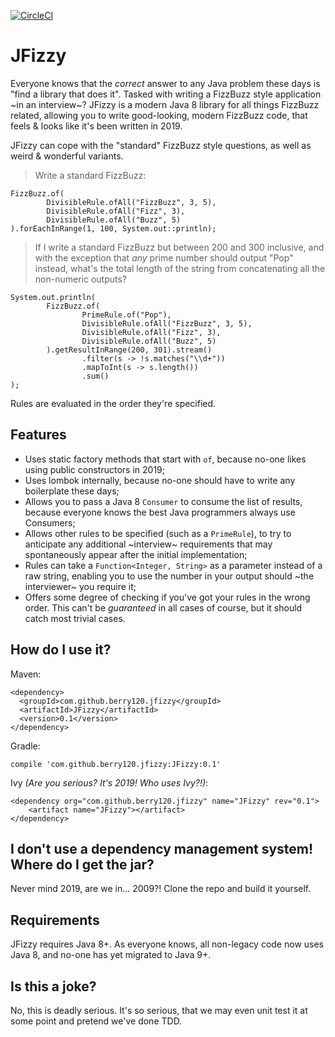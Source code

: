 [![CircleCI](https://circleci.com/gh/berry120/JFizzy.svg?style=svg)](https://circleci.com/gh/berry120/JFizzy)

# JFizzy

Everyone knows that the *correct* answer to any Java problem these days is "find a library that does it". Tasked with writing a FizzBuzz style application ~in an interview~? JFizzy is a modern Java 8 library for all things FizzBuzz related, allowing you to write good-looking, modern FizzBuzz code, that feels & looks like it's been written in 2019.

JFizzy can cope with the "standard" FizzBuzz style questions, as well as weird & wonderful variants.

 >Write a standard FizzBuzz:

    FizzBuzz.of(
            DivisibleRule.ofAll("FizzBuzz", 3, 5),
            DivisibleRule.ofAll("Fizz", 3),
            DivisibleRule.ofAll("Buzz", 5)
    ).forEachInRange(1, 100, System.out::println);
    
  >If I write a standard FizzBuzz but between 200 and 300 inclusive, and with the exception that *any* prime number should output "Pop" instead, what's the total length of the string from concatenating all the non-numeric outputs?
  
    System.out.println(
            FizzBuzz.of(
                    PrimeRule.of("Pop"),
                    DivisibleRule.ofAll("FizzBuzz", 3, 5),
                    DivisibleRule.ofAll("Fizz", 3),
                    DivisibleRule.ofAll("Buzz", 5)
            ).getResultInRange(200, 301).stream()
                    .filter(s -> !s.matches("\\d+"))
                    .mapToInt(s -> s.length())
                    .sum()
    );
    
Rules are evaluated in the order they're specified.
    
## Features

- Uses static factory methods that start with `of`, because no-one likes using public constructors in 2019;
- Uses lombok internally, because no-one should have to write any boilerplate these days;
- Allows you to pass a Java 8 `Consumer` to consume the list of results, because everyone knows the best Java programmers always use Consumers;
- Allows other rules to be specified (such as a `PrimeRule`), to try to anticipate any additional ~interview~ requirements that may spontaneously appear after the initial implementation;
- Rules can take a `Function<Integer, String>` as a parameter instead of a raw string, enabling you to use the number in your output should ~the interviewer~ you require it;
- Offers some degree of checking if you've got your rules in the wrong order. This can't be *guaranteed* in all cases of course, but it should catch most trivial cases.

## How do I use it?

Maven:

    <dependency>
      <groupId>com.github.berry120.jfizzy</groupId>
      <artifactId>JFizzy</artifactId>
      <version>0.1</version>
    </dependency>
    
Gradle:

    compile 'com.github.berry120.jfizzy:JFizzy:0.1'
    
Ivy *(Are you serious? It's 2019! Who uses Ivy?!)*:

    <dependency org="com.github.berry120.jfizzy" name="JFizzy" rev="0.1">
	    <artifact name="JFizzy"></artifact>
    </dependency>
    
## I don't use a dependency management system! Where do I get the jar?

Never mind 2019, are we in... 2009?! Clone the repo and build it yourself.

## Requirements

JFizzy requires Java 8+. As everyone knows, all non-legacy code now uses Java 8, and no-one has yet migrated to Java 9+.
    
## Is this a joke?

No, this is deadly serious. It's so serious, that we may even unit test it at some point and pretend we've done TDD.
